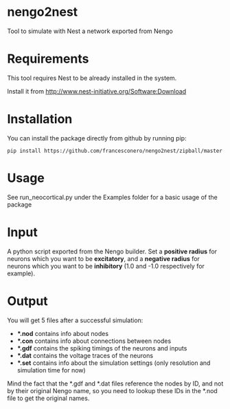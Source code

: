 nengo2nest
==========
Tool to simulate with Nest a network exported from Nengo

Requirements
==========
This tool requires Nest to be already installed in the system.

Install it from http://www.nest-initiative.org/Software:Download

Installation
==========
You can install the package directly from github by running pip:

    pip install https://github.com/francesconero/nengo2nest/zipball/master

Usage
==========
See run_neocortical.py under the Examples folder for a basic usage of the package

Input
==========
A python script exported from the Nengo builder. Set a **positive radius** for neurons which you want to be **excitatory**, and a
**negative radius** for neurons which you want to be **inhibitory** (1.0 and -1.0 respectively for example).

Output
==========
You will get 5 files after a successful simulation:

- **\*.nod** contains info about nodes
- **\*.con** contains info about connections between nodes
- **\*.gdf** contains the spiking timings of the neurons and inputs
- **\*.dat** contains the voltage traces of the neurons
- **\*.set** contains info about the simulation settings (only resolution and simulation time for now)

Mind the fact that the *.gdf and *.dat files reference the nodes by ID, and not by their original Nengo name, so you
need to lookup these IDs in the *.nod file to get the original names.
